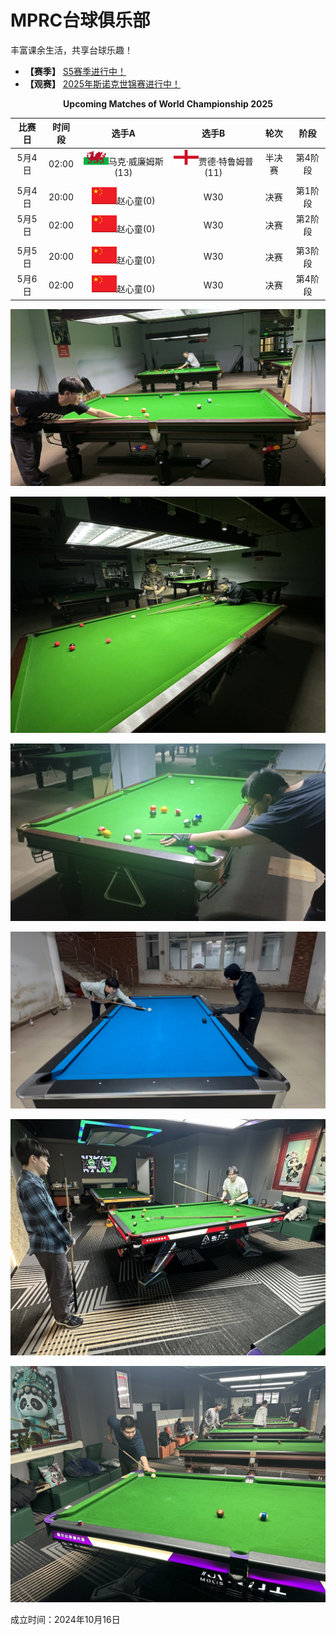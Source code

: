 # MPRC台球俱乐部

丰富课余生活，共享台球乐趣！

- **【赛季】** [S5赛季进行中！](./03-统计/1-积分榜.md)
- **【观赛】** [2025年斯诺克世锦赛进行中！](./01-概况/5-观赛专区.md)

<center><b>Upcoming Matches of World Championship 2025</b></center>

| 比赛日  |   时间段  |                    选手A                       |                   选手B                        |     轮次      |      阶段     |
| :-----: | :------: | :--------------------------------------------: | :--------------------------------------------: | :----------: | :----------: |
| 5月4日  |   02:00  |   ![](./01-概况/img/wales.png)马克·威廉姆斯(13)  | ![](./01-概况/img/england.png)贾德·特鲁姆普(11)  |    半决赛     |    第4阶段   |
|         |          |                                                |                                                |              |              |
| 5月4日  |   20:00  |     ![](./01-概况/img/china.png)赵心童(0)       |                     W30                        |     决赛      |    第1阶段   |
| 5月5日  |   02:00  |     ![](./01-概况/img/china.png)赵心童(0)       |                     W30                        |     决赛      |    第2阶段   |
|         |          |                                                |                                                |              |              |
| 5月5日  |   20:00  |     ![](./01-概况/img/china.png)赵心童(0)       |                     W30                        |     决赛      |    第3阶段   |
| 5月6日  |   02:00  |     ![](./01-概况/img/china.png)赵心童(0)       |                     W30                        |     决赛      |    第4阶段   |

![](./img/club_1.jpg)

![](./img/club_2.jpg)

![](./img/club_3.jpg)

![](./img/club_4.jpg)

![](./img/club_5.jpg)

![](./img/club_6.jpg)

成立时间：2024年10月16日